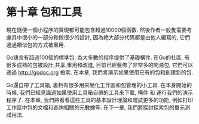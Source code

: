 # 第十章 包和工具

現在隨便一個小程序的實現都可能包含超過10000個函數. 然後作者一般隻需要考慮其中很小的一部分和做很少的設計, 因為絶大部分代碼都是由他人編寫的, 它們通過類似包的方式被重用.

Go語言有超過100個的標準包, 為大多數的程序提供了基礎構件. 在Go的社區, 有很多成熟的包被設計,共享,重用和改進, 目前已經髮佈了非常多的開源包, 它們可以通過 http://godoc.org 檢索. 在本章, 我們將演示如果使用已有的包和創建新的包.

Go還自帶了工具箱, 裏麫有很多用來簡化工作區和包管理的小工具. 在本身開始的時候, 我們已經見識過如果使用工具箱自帶的工具來下載, 構件 和 運行我們的演示程序了. 在本章, 我們將看看這些工具的基本設計理論和嚐試更多的功能, 例如打印工作區中包的文檔和査詢相關的元數據等. 在下一章, 我們將探討探索包的單元測試用法.
